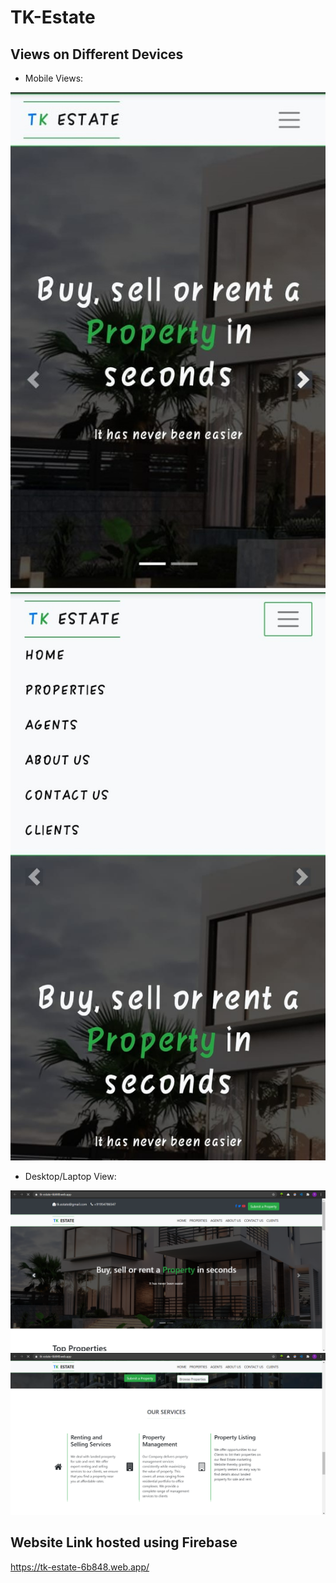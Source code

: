 # TK-Estate
## Views on Different Devices
- Mobile Views:

![mobile view](mobile1.jpeg)
![mobile view](mobile2.jpeg)
- Desktop/Laptop View:

![laptop view](laptop1.png)
![laptop view](laptop2.png)
## Website Link hosted using Firebase
https://tk-estate-6b848.web.app/
